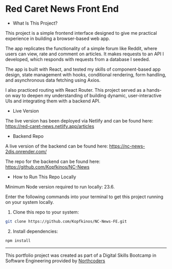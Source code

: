 # Red Caret News Front End

- What Is This Project?

This project is a simple frontend interface designed to give me practical experience in building a browser-based web app.

The app replicates the functionality of a simple forum like Reddit, where users can view, rate and comment on articles. It makes requests to an API I developed, which responds with requests from a database I seeded. 

The app is built with React, and tested my skills of component-based app design, state management with hooks, conditional rendering, form handling, and asynchronous data fetching using Axios. 

I also practiced routing with React Router. This project served as a hands-on way to deepen my understanding of building dynamic, user-interactive UIs and integrating them with a backend API.

- Live Version

The live version has been deployed via Netlify and can be found here: https://red-caret-news.netlify.app/articles

- Backend Repo

A live version of the backend can be found here:
https://nc-news-2dis.onrender.com/

The repo for the backend can be found here:
https://github.com/Kopfkinos/NC-News

- How to Run This Repo Locally

Minimum Node version required to run locally: 23.6.

Enter the following commands into your terminal to get this project running on your system locally.

1. Clone this repo to your system:

```bash
git clone https://github.com/Kopfkinos/NC-News-FE.git
```

2. Install dependencies:

```bash
npm install
```

---

This portfolio project was created as part of a Digital Skills Bootcamp in Software Engineering provided by [Northcoders](https://northcoders.com/)
